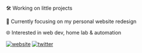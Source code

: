 🛠️ Working on little projects

📌 Currently focusing on my personal website redesign

🌐 Interested in web dev, home lab & automation

[![website](https://user-images.githubusercontent.com/731483/220177386-a3ef2231-6f5c-48c6-b943-369c88861ce9.svg)](https://edencrow.info)
[![twitter](https://user-images.githubusercontent.com/731483/220177384-ff73efa9-bd94-4c07-9f70-99c7b34aadd0.svg)](https://twitter.com/EdenHJCrow)

